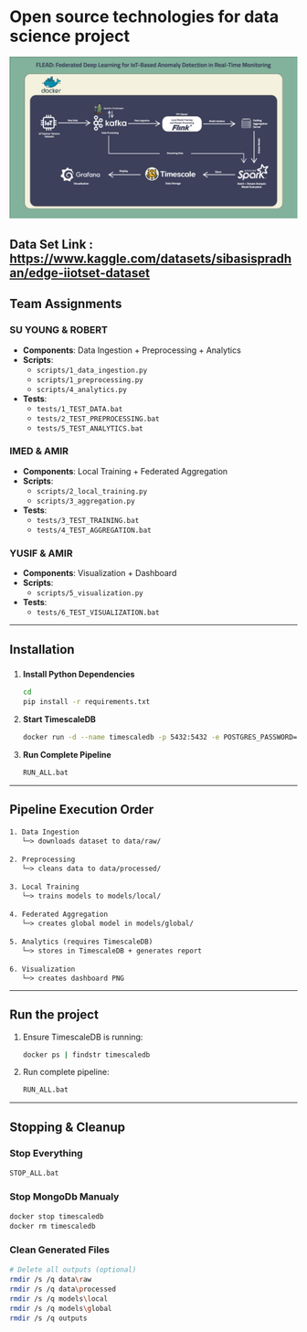 # Open source technologies for data science project

![FLEAD architecture](/Architecture%20Diagrams/diagram4.jpg)



## Data Set Link : **https://www.kaggle.com/datasets/sibasispradhan/edge-iiotset-dataset**
## Team Assignments

### **SU YOUNG & ROBERT**

-   **Components**: Data Ingestion + Preprocessing + Analytics
-   **Scripts**:
    -   `scripts/1_data_ingestion.py`
    -   `scripts/1_preprocessing.py`
    -   `scripts/4_analytics.py`
-   **Tests**:
    -   `tests/1_TEST_DATA.bat`
    -   `tests/2_TEST_PREPROCESSING.bat`
    -   `tests/5_TEST_ANALYTICS.bat`

### **IMED & AMIR**

-   **Components**: Local Training + Federated Aggregation
-   **Scripts**:
    -   `scripts/2_local_training.py`
    -   `scripts/3_aggregation.py`
-   **Tests**:
    -   `tests/3_TEST_TRAINING.bat`
    -   `tests/4_TEST_AGGREGATION.bat`

### **YUSIF & AMIR**

-   **Components**: Visualization + Dashboard
-   **Scripts**:
    -   `scripts/5_visualization.py`
-   **Tests**:
    -   `tests/6_TEST_VISUALIZATION.bat`

---

## Installation

###

1. **Install Python Dependencies**

    ```bash
    cd
    pip install -r requirements.txt
    ```

2. **Start TimescaleDB**

    ```bash
    docker run -d --name timescaledb -p 5432:5432 -e POSTGRES_PASSWORD=postgres timescale/timescaledb:latest-pg15
    ```

3. **Run Complete Pipeline**
    ```bash
    RUN_ALL.bat
    ```

---

## Pipeline Execution Order

```
1. Data Ingestion
   └─> downloads dataset to data/raw/

2. Preprocessing
   └─> cleans data to data/processed/

3. Local Training
   └─> trains models to models/local/

4. Federated Aggregation
   └─> creates global model in models/global/

5. Analytics (requires TimescaleDB)
   └─> stores in TimescaleDB + generates report

6. Visualization
   └─> creates dashboard PNG
```

---

## Run the project

1. Ensure TimescaleDB is running:

    ```bash
    docker ps | findstr timescaledb
    ```

2. Run complete pipeline:

    ```bash
    RUN_ALL.bat
    ```

---

## Stopping & Cleanup

### Stop Everything

```bash
STOP_ALL.bat
```

### Stop MongoDb Manualy

```bash
docker stop timescaledb
docker rm timescaledb
```

### Clean Generated Files

```bash
# Delete all outputs (optional)
rmdir /s /q data\raw
rmdir /s /q data\processed
rmdir /s /q models\local
rmdir /s /q models\global
rmdir /s /q outputs
```
